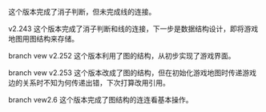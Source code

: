 这个版本完成了消子判断，但未完成线的连接。

v2.243
这个版本完成了消子判断和线的连接，下一步是数据结构设计，即将游戏地图用图结构来存储。

branch vew v2.252
这个版本利用了图的结构，从初步实现了游戏界面。

branch vew v2.253
这个版本改成了图的结构，但在初始化游戏地图时传递游戏边的关系时不知为何传递出错，下次打算改用引用。

branch vew2.6
这个版本完成了图结构的连连看基本操作。
